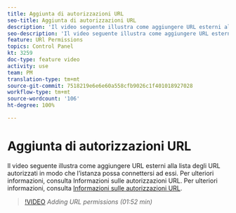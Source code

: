```yaml
---
title: Aggiunta di autorizzazioni URL
seo-title: Aggiunta di autorizzazioni URL
description: 'Il video seguente illustra come aggiungere URL esterni alla lista degli URL autorizzati in modo che l’istanza possa connettersi ad essi.  '
seo-description: 'Il video seguente illustra come aggiungere URL esterni alla lista degli URL autorizzati in modo che l’istanza possa connettersi ad essi. '
feature: URl Permissions
topics: Control Panel
kt: 3259
doc-type: feature video
activity: use
team: PM
translation-type: tm+mt
source-git-commit: 7518219e6e6e60a558cfb9026c1f401018927028
workflow-type: tm+mt
source-wordcount: '106'
ht-degree: 100%

---
```



# Aggiunta di autorizzazioni URL

Il video seguente illustra come aggiungere URL esterni alla lista degli URL autorizzati in modo che l’istanza possa connettersi ad essi. Per ulteriori informazioni, consulta Informazioni sulle autorizzazioni URL. Per ulteriori informazioni, consulta [Informazioni sulle autorizzazioni URL](https://helpx.adobe.com/it/campaign/kb/control-panel-instance-settings.html).

>[!VIDEO](https://video.tv.adobe.com/v/28149?quality=12)
*Adding URL permissions (01:52 min)*
